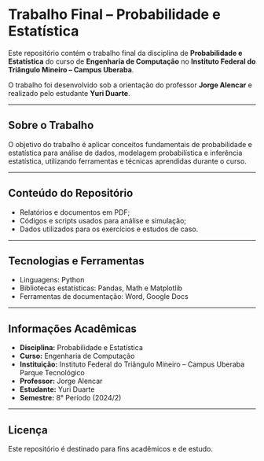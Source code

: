 # Trabalho Final – Probabilidade e Estatística

Este repositório contém o trabalho final da disciplina de **Probabilidade e Estatística** do curso de **Engenharia de Computação** no **Instituto Federal do Triângulo Mineiro – Campus Uberaba**.

O trabalho foi desenvolvido sob a orientação do professor **Jorge Alencar** e realizado pelo estudante **Yuri Duarte**.

---

## Sobre o Trabalho

O objetivo do trabalho é aplicar conceitos fundamentais de probabilidade e estatística para análise de dados, modelagem probabilística e inferência estatística, utilizando ferramentas e técnicas aprendidas durante o curso.

---

## Conteúdo do Repositório

- Relatórios e documentos em PDF;
- Códigos e scripts usados para análise e simulação;
- Dados utilizados para os exercícios e estudos de caso.

---

## Tecnologias e Ferramentas

- Linguagens: Python
- Bibliotecas estatísticas: Pandas, Math e Matplotlib
- Ferramentas de documentação: Word, Google Docs

---

## Informações Acadêmicas

- **Disciplina:** Probabilidade e Estatística  
- **Curso:** Engenharia de Computação  
- **Instituição:** Instituto Federal do Triângulo Mineiro – Campus Uberaba Parque Tecnológico
- **Professor:** Jorge Alencar  
- **Estudante:** Yuri Duarte  
- **Semestre:** 8° Período (2024/2)

---

## Licença

Este repositório é destinado para fins acadêmicos e de estudo.
